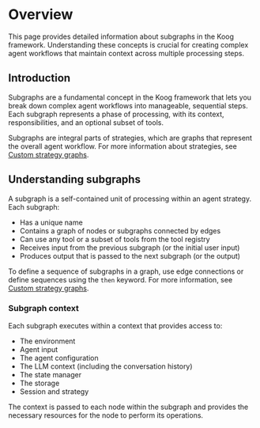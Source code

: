 # Overview

This page provides detailed information about subgraphs in the Koog framework. Understanding these concepts is crucial for creating complex agent workflows that maintain context across multiple processing steps.

## Introduction

Subgraphs are a fundamental concept in the Koog framework that lets you break down complex agent workflows
into manageable, sequential steps. Each subgraph represents a phase of processing, with its context, responsibilities, and an optional subset of tools.

Subgraphs are integral parts of strategies, which are graphs that represent the overall agent workflow. For more information about strategies, see [Custom strategy graphs](custom-strategy-graphs.md).

## Understanding subgraphs

A subgraph is a self-contained unit of processing within an agent strategy. Each subgraph:

- Has a unique name
- Contains a graph of nodes or subgraphs connected by edges
- Can use any tool or a subset of tools from the tool registry
- Receives input from the previous subgraph (or the initial user input)
- Produces output that is passed to the next subgraph (or the output)

To define a sequence of subgraphs in a graph, use edge connections or define sequences using the `then` keyword. For
more information, see [Custom strategy graphs](custom-strategy-graphs.md).

### Subgraph context

Each subgraph executes within a context that provides access to:

- The environment
- Agent input
- The agent configuration
- The LLM context (including the conversation history)
- The state manager
- The storage
- Session and strategy

The context is passed to each node within the subgraph and provides the necessary resources for the node to perform its
operations.
